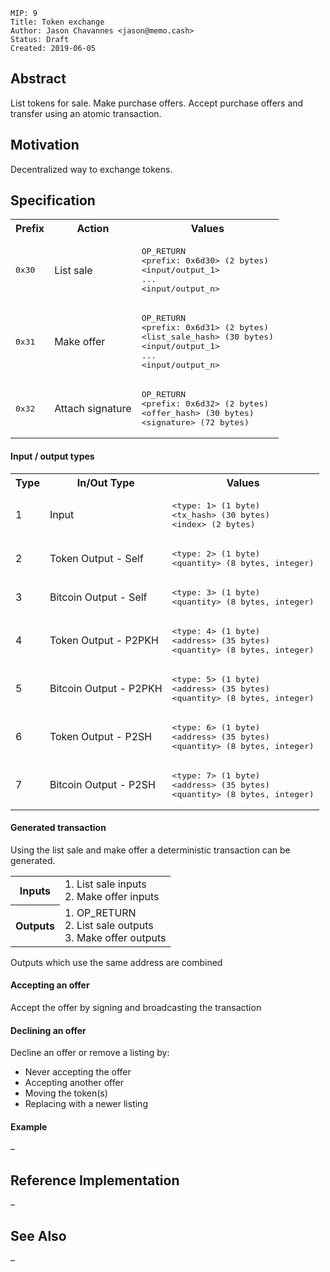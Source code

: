 ```
MIP: 9
Title: Token exchange
Author: Jason Chavannes <jason@memo.cash>
Status: Draft
Created: 2019-06-05
```

## Abstract

List tokens for sale.
Make purchase offers.
Accept purchase offers and transfer using an atomic transaction.

## Motivation

Decentralized way to exchange tokens.

## Specification

<table>
<tr>
    <th>Prefix</th>
    <th>Action</th>
    <th>Values</th>
</tr>
<tr>
    <td><pre>0x30</pre></th>
    <td>List sale</td>
    <td>
        <pre>
OP_RETURN
&lt;prefix: 0x6d30&gt; (2 bytes)
&lt;input/output_1&gt;
...
&lt;input/output_n&gt;</pre>
    </td>
</tr>
<tr>
    <td><pre>0x31</pre></th>
    <td>Make offer</td>
    <td>
        <pre>
OP_RETURN
&lt;prefix: 0x6d31&gt; (2 bytes)
&lt;list_sale_hash&gt; (30 bytes)
&lt;input/output_1&gt;
...
&lt;input/output_n&gt;</pre>
    </td>
</tr>
<tr>
    <td><pre>0x32</pre></th>
    <td>Attach signature</td>
    <td>
        <pre>
OP_RETURN
&lt;prefix: 0x6d32&gt; (2 bytes)
&lt;offer_hash&gt; (30 bytes)
&lt;signature&gt; (72 bytes)</pre>
    </td>
</tr>
</table>

#### Input / output types

<table>
<tr>
    <th>Type</th>
    <th>In/Out Type</th>
    <th>Values</th>
</tr>
<tr>
    <td>1</td>
    <td>Input</td>
    <td>
        <pre>
&lt;type: 1&gt; (1 byte)
&lt;tx_hash&gt; (30 bytes)
&lt;index&gt; (2 bytes)</pre>
    </td>
</tr>
<tr>
    <td>2</td>
    <td>Token Output - Self</td>
    <td>
        <pre>
&lt;type: 2&gt; (1 byte)
&lt;quantity&gt; (8 bytes, integer)</pre>
    </td>
</tr>
<tr>
    <td>3</td>
    <td>Bitcoin Output - Self</td>
    <td>
        <pre>
&lt;type: 3&gt; (1 byte)
&lt;quantity&gt; (8 bytes, integer)</pre>
    </td>
</tr>
<tr>
    <td>4</td>
    <td>Token Output - P2PKH</td>
    <td>
        <pre>
&lt;type: 4&gt; (1 byte)
&lt;address&gt; (35 bytes)
&lt;quantity&gt; (8 bytes, integer)</pre>
    </td>
</tr>
<tr>
    <td>5</td>
    <td>Bitcoin Output - P2PKH</td>
    <td>
        <pre>
&lt;type: 5&gt; (1 byte)
&lt;address&gt; (35 bytes)
&lt;quantity&gt; (8 bytes, integer)</pre>
    </td>
</tr>
<tr>
    <td>6</td>
    <td>Token Output - P2SH</td>
    <td>
        <pre>
&lt;type: 6&gt; (1 byte)
&lt;address&gt; (35 bytes)
&lt;quantity&gt; (8 bytes, integer)</pre>
    </td>
</tr>
<tr>
    <td>7</td>
    <td>Bitcoin Output - P2SH</td>
    <td>
        <pre>
&lt;type: 7&gt; (1 byte)
&lt;address&gt; (35 bytes)
&lt;quantity&gt; (8 bytes, integer)</pre>
    </td>
</tr>
</table>

#### Generated transaction

Using the list sale and make offer a deterministic transaction can be generated.

<table>
<tr>
    <th>Inputs</th>
    <td>
        1. List sale inputs<br>
        2. Make offer inputs<br>
    </td>
</tr>
<tr>
    <th>Outputs</th>
    <td>
        1. OP_RETURN<br>
        2. List sale outputs<br>
        3. Make offer outputs<br>
    </td>
</tr>
</table>

Outputs which use the same address are combined

#### Accepting an offer

Accept the offer by signing and broadcasting the transaction

#### Declining an offer

Decline an offer or remove a listing by:
  - Never accepting the offer
  - Accepting another offer
  - Moving the token(s)
  - Replacing with a newer listing

#### Example

–

## Reference Implementation

–

## See Also

–
